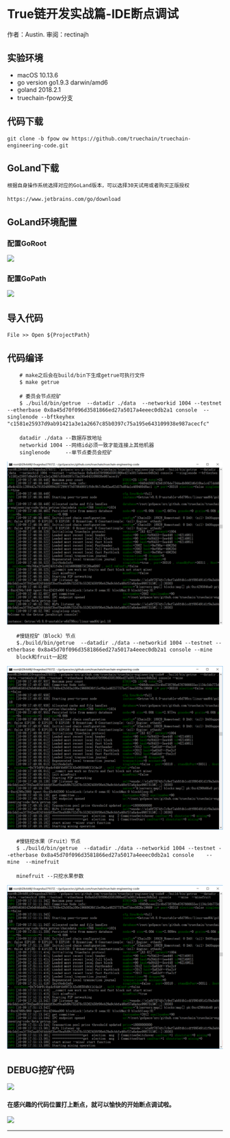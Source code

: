 # True链开发实战篇-IDE断点调试

作者：Austin.    审阅：rectinajh  

## 实验环境
- macOS 10.13.6 
- go version go1.9.3 darwin/amd6
- goland 2018.2.1
- truechain-fpow分支

## 代码下载
    git clone -b fpow ow https://github.com/truechain/truechain-engineering-code.git
    
## GoLand下载

    根据自身操作系统选择对应的GoLand版本，可以选择30天试用或者购买正版授权
    
    https://www.jetbrains.com/go/download

## GoLand环境配置

### 配置GoRoot

![](http://ww1.sinaimg.cn/large/c0e05d1cgy1fudwddnv5bj20s00ja3zy.jpg)

### 配置GoPath
![](http://ww1.sinaimg.cn/large/c0e05d1cgy1fudwfl8hjnj20s50j6mz7.jpg)


## 导入代码
    File >> Open ${ProjectPath}

## 代码编译

```    
    # make之后会在build/bin下生成getrue可执行文件
    $ make getrue
    
    # 委员会节点挖矿
    $ ./build/bin/getrue  --datadir ./data  --networkid 1004 --testnet --etherbase 0x8a45d70f096d3581866ed27a5017a4eeec0db2a1 console  --singlenode --bftkeyhex "c1581e25937d9ab91421a3e1a2667c85b0397c75a195e643109938e987acecfc"

    datadir ./data --数据存放地址
    networkid 1004 --网络id必须一致才能连接上其他机器
    singlenode     --单节点委员会挖矿
```
    
![](https://github.com/CSUsoftware/wiki/blob/master/1.png)

```
   #慢链挖矿（Block）节点
   $./build/bin/getrue  --datadir ./data --networkid 1004 --testnet --etherbase 0x8a45d70f096d3581866ed27a5017a4eeec0db2a1 console --mine  
   block和fruit一起挖
```
    
![image](https://github.com/CSUsoftware/wiki/blob/master/2.png)

```
   #慢链挖水果（Fruit）节点
   $ ./build/bin/getrue  --datadir ./data --networkid 1004 --testnet --etherbase 0x8a45d70f096d3581866ed27a5017a4eeec0db2a1 console    --mine  --minefruit
    
   minefruit --只挖水果参数

```
![](https://github.com/CSUsoftware/wiki/blob/master/3.png)
    
## DEBUG挖矿代码

![](http://ww1.sinaimg.cn/large/c0e05d1cgy1fudx4zpp5yj20u50mdaeq.jpg)

#### 在感兴趣的代码位置打上断点，就可以愉快的开始断点调试啦。
![](http://ww1.sinaimg.cn/large/c0e05d1cgy1fudy58t83ej20zr0p6aji.jpg)


----
